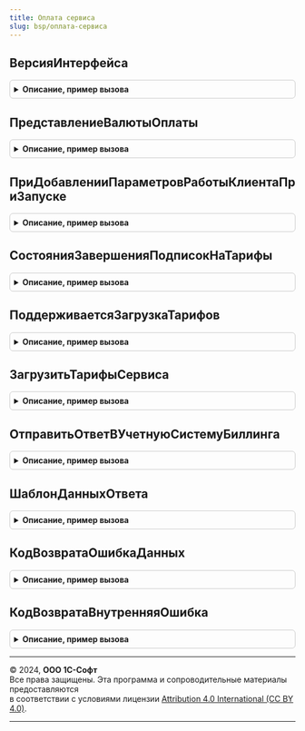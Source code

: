 ```yaml
---
title: Оплата сервиса
slug: bsp/оплата-сервиса
---
```



## ВерсияИнтерфейса
<details style="margin: 1em 0; padding: 0.5em; border: 1px solid #ccc; border-radius: 6px;">

<summary style="font-weight: bold; cursor: pointer;">Описание, пример вызова</summary>

```bsl

// Возвращает версию интерфейса биллинга (версии нумеруются простым натуральным числом).
//
// Возвращаемое значение:
//  Число - версия интерфейса.
//
Функция ВерсияИнтерфейса() Экспорт
```

Пример вызова
```bsl
Результат = ОплатаСервиса.ВерсияИнтерфейса() 
```
</details>

## ПредставлениеВалютыОплаты
<details style="margin: 1em 0; padding: 0.5em; border: 1px solid #ccc; border-radius: 6px;">

<summary style="font-weight: bold; cursor: pointer;">Описание, пример вызова</summary>

```bsl

// Возвращает представление валюты оплаты услуг сервиса.
//
// Возвращаемое значение:
//  Строка - представление валюты оплаты.
//
Функция ПредставлениеВалютыОплаты() Экспорт
```

Пример вызова
```bsl
Результат = ОплатаСервиса.ПредставлениеВалютыОплаты() 
```
</details>

## ПриДобавленииПараметровРаботыКлиентаПриЗапуске
<details style="margin: 1em 0; padding: 0.5em; border: 1px solid #ccc; border-radius: 6px;">

<summary style="font-weight: bold; cursor: pointer;">Описание, пример вызова</summary>

```bsl

// См. ОбщегоНазначенияПереопределяемый.ПриДобавленииПараметровРаботыКлиентаПриЗапуске
// Метод переопределяется в расширении fresh.
// @skip-warning - обратная совместимость.
// @skip-check module-empty-method
Процедура ПриДобавленииПараметровРаботыКлиентаПриЗапуске(Параметры) Экспорт
```

Пример вызова
```bsl
ОплатаСервиса.ПриДобавленииПараметровРаботыКлиентаПриЗапуске(Параметры) 
```
</details>

## СостоянияЗавершенияПодписокНаТарифы
<details style="margin: 1em 0; padding: 0.5em; border: 1px solid #ccc; border-radius: 6px;">

<summary style="font-weight: bold; cursor: pointer;">Описание, пример вызова</summary>

```bsl

// Возвращает состояния истечения сроков подписок на тарифы поданным менеджера сервиса.
// Данные возвращаются только для пользователей с ролью "Владелец абонента".
// Метод переопределяется в расширении fresh.
// @skip-warning - обратная совместимость.
// @skip-check module-empty-method
//
// Возвращаемое значение:
//  Структура:
//   * ЗавершаетсяТестовых - Число
//   * ЗавершаетсяБесплатных - Число
//   * ЗавершаетсяПлатных - Число
//   * ЗавершаетсяВсего - Число
//   * НеЗавершаетсяТестовых - Число
//   * НеЗавершаетсяБесплатных - Число
//   * НеЗавершаетсяПлатных - Число
//   * НеЗавершаетсяВсего - Число
Функция СостоянияЗавершенияПодписокНаТарифы() Экспорт
```

Пример вызова
```bsl
Результат = ОплатаСервиса.СостоянияЗавершенияПодписокНаТарифы() 
```
</details>

## ПоддерживаетсяЗагрузкаТарифов
<details style="margin: 1em 0; padding: 0.5em; border: 1px solid #ccc; border-radius: 6px;">

<summary style="font-weight: bold; cursor: pointer;">Описание, пример вызова</summary>

```bsl

// Возвращает признак поддержки загрузки тарифов сервиса в данные информационной базы.
//
// Возвращаемое значение:
//  Булево - если Истина, то загрузка поддерживается.
//
Функция ПоддерживаетсяЗагрузкаТарифов() Экспорт
```

Пример вызова
```bsl
Результат = ОплатаСервиса.ПоддерживаетсяЗагрузкаТарифов() 
```
</details>

## ЗагрузитьТарифыСервиса
<details style="margin: 1em 0; padding: 0.5em; border: 1px solid #ccc; border-radius: 6px;">

<summary style="font-weight: bold; cursor: pointer;">Описание, пример вызова</summary>

```bsl

// Загрузка тарифов в справочники информационной базы из менеджера сервиса.
//
Процедура ЗагрузитьТарифыСервиса() Экспорт
```

Пример вызова
```bsl
ОплатаСервиса.ЗагрузитьТарифыСервиса() 
```
</details>

## ОтправитьОтветВУчетнуюСистемуБиллинга
<details style="margin: 1em 0; padding: 0.5em; border: 1px solid #ccc; border-radius: 6px;">

<summary style="font-weight: bold; cursor: pointer;">Описание, пример вызова</summary>

```bsl

// Отправляет ответ в учетную систему биллинга на адрес счета на оплату.
//
// Параметры:
//  ИдентификаторСчета - УникальныйИдентификатор - идентификатор счета на оплату.
//  Данные - см. ОплатаСервиса.ШаблонДанныхОтвета
//
// Возвращаемое значение:
//  HTTPОтвет - ответ менеджера сервиса.
//
// Пример:
//  ...
//  Данные = ОплатаСервиса.ШаблонДанныхОтвета();
//  Данные.Вставить("paid", Истина); // Признак оплаты счета.
//  ОплатаСервиса.ОтправитьЗапросВУчетнуюСистемуБиллинга(ИдентификаторСчета, Данные); // Отправка.
//
Функция ОтправитьОтветВУчетнуюСистемуБиллинга(ИдентификаторСчета, Данные) Экспорт
```

Пример вызова
```bsl
Результат = ОплатаСервиса.ОтправитьОтветВУчетнуюСистемуБиллинга(ИдентификаторСчета, Данные) 
```
</details>

## ШаблонДанныхОтвета
<details style="margin: 1em 0; padding: 0.5em; border: 1px solid #ccc; border-radius: 6px;">

<summary style="font-weight: bold; cursor: pointer;">Описание, пример вызова</summary>

```bsl

// Возвращает шаблон данных при отправке информации о состоянии счета на оплату.
//
// Параметры:
//  КодОтвета - Число - код ответа. Если параметр не передается, устанавливается 10200.
//              Для установки можно использовать методы:
//              КодВозвратаОшибкаДанных() - соответствует коду 10400 - используется при обработке известных ошибок.
//              КодВозвратаВнутренняяОшибка() - соответствует коду 10500 - используется при возникновении непредвиденных ошибок.
//  Сообщение - Строка - сообщение об ошибке. Может быть установлен текст ошибки, который будет возвращен пользователю.
//
// Возвращаемое значение:
//  Структура:
//   * response - Число - код ответа.
//   * error - Булево - признак ошибки. Взводится, если передан код ответа отличный от 102xx.
//   * message - Строка - сообщение об ошибке.
//
Функция ШаблонДанныхОтвета(КодОтвета = 10200, Сообщение = "") Экспорт
```

Пример вызова
```bsl
Результат = ОплатаСервиса.ШаблонДанныхОтвета(КодОтвета, Сообщение);
```
</details>

## КодВозвратаОшибкаДанных
<details style="margin: 1em 0; padding: 0.5em; border: 1px solid #ccc; border-radius: 6px;">

<summary style="font-weight: bold; cursor: pointer;">Описание, пример вызова</summary>

```bsl

// Возвращает код ошибки данных.
//
// Возвращаемое значение:
//   Число - код возврата ошибки данных - 10400.
//
Функция КодВозвратаОшибкаДанных() Экспорт
```

Пример вызова
```bsl
Результат = ОплатаСервиса.КодВозвратаОшибкаДанных() 
```
</details>

## КодВозвратаВнутренняяОшибка
<details style="margin: 1em 0; padding: 0.5em; border: 1px solid #ccc; border-radius: 6px;">

<summary style="font-weight: bold; cursor: pointer;">Описание, пример вызова</summary>

```bsl

// Возвращает код внутренней ошибки.
//
// Возвращаемое значение:
//   Число - код возврата внутренней ошибки - 10500.
//
Функция КодВозвратаВнутренняяОшибка() Экспорт
```

Пример вызова
```bsl
Результат = ОплатаСервиса.КодВозвратаВнутренняяОшибка() 
```
</details>

---

© 2024, **ООО 1С-Софт**  
Все права защищены. Эта программа и сопроводительные материалы предоставляются  
в соответствии с условиями лицензии [Attribution 4.0 International (CC BY 4.0)](https://creativecommons.org/licenses/by/4.0/legalcode).

---
